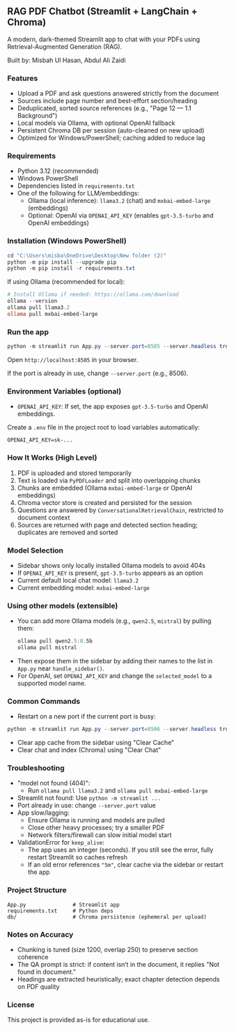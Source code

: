 ## RAG PDF Chatbot (Streamlit + LangChain + Chroma)

A modern, dark-themed Streamlit app to chat with your PDFs using Retrieval-Augmented Generation (RAG).

Built by: Misbah Ul Hasan, Abdul Ali Zaidi

### Features
- Upload a PDF and ask questions answered strictly from the document
- Sources include page number and best-effort section/heading
- Deduplicated, sorted source references (e.g., "Page 12 — 1.1 Background")
- Local models via Ollama, with optional OpenAI fallback
- Persistent Chroma DB per session (auto-cleaned on new upload)
- Optimized for Windows/PowerShell; caching added to reduce lag

### Requirements
- Python 3.12 (recommended)
- Windows PowerShell
- Dependencies listed in `requirements.txt`
- One of the following for LLM/embeddings:
  - Ollama (local inference): `llama3.2` (chat) and `mxbai-embed-large` (embeddings)
  - Optional: OpenAI via `OPENAI_API_KEY` (enables `gpt-3.5-turbo` and OpenAI embeddings)

### Installation (Windows PowerShell)
```powershell
cd "C:\Users\misba\OneDrive\Desktop\New folder (2)"
python -m pip install --upgrade pip
python -m pip install -r requirements.txt
```

If using Ollama (recommended for local):
```powershell
# Install Ollama if needed: https://ollama.com/download
ollama --version
ollama pull llama3.2
ollama pull mxbai-embed-large
```

### Run the app
```powershell
python -m streamlit run App.py --server.port=8505 --server.headless true
```
Open `http://localhost:8505` in your browser.

If the port is already in use, change `--server.port` (e.g., 8506).

### Environment Variables (optional)
- `OPENAI_API_KEY`: If set, the app exposes `gpt-3.5-turbo` and OpenAI embeddings.

Create a `.env` file in the project root to load variables automatically:
```
OPENAI_API_KEY=sk-...
```

### How It Works (High Level)
1. PDF is uploaded and stored temporarily
2. Text is loaded via `PyPDFLoader` and split into overlapping chunks
3. Chunks are embedded (Ollama `mxbai-embed-large` or OpenAI embeddings)
4. Chroma vector store is created and persisted for the session
5. Questions are answered by `ConversationalRetrievalChain`, restricted to document context
6. Sources are returned with page and detected section heading; duplicates are removed and sorted

### Model Selection
- Sidebar shows only locally installed Ollama models to avoid 404s
- If `OPENAI_API_KEY` is present, `gpt-3.5-turbo` appears as an option
- Current default local chat model: `llama3.2`
- Current embedding model: `mxbai-embed-large`

### Using other models (extensible)
- You can add more Ollama models (e.g., `qwen2.5`, `mistral`) by pulling them:
  ```powershell
  ollama pull qwen2.5:0.5b
  ollama pull mistral
  ```
- Then expose them in the sidebar by adding their names to the list in `App.py` near `handle_sidebar()`.
- For OpenAI, set `OPENAI_API_KEY` and change the `selected_model` to a supported model name.

### Common Commands
- Restart on a new port if the current port is busy:
```powershell
python -m streamlit run App.py --server.port=8506 --server.headless true
```
- Clear app cache from the sidebar using "Clear Cache"
- Clear chat and index (Chroma) using "Clear Chat"

### Troubleshooting
- "model not found (404)":
  - Run `ollama pull llama3.2` and `ollama pull mxbai-embed-large`
- Streamlit not found: Use `python -m streamlit ...`
- Port already in use: change `--server.port` value
- App slow/lagging:
  - Ensure Ollama is running and models are pulled
  - Close other heavy processes; try a smaller PDF
  - Network filters/firewall can slow initial model start
- ValidationError for `keep_alive`:
  - The app uses an integer (seconds). If you still see the error, fully restart Streamlit so caches refresh
  - If an old error references `"5m"`, clear cache via the sidebar or restart the app

### Project Structure
```
App.py               # Streamlit app
requirements.txt     # Python deps
db/                  # Chroma persistence (ephemeral per upload)
```

### Notes on Accuracy
- Chunking is tuned (size 1200, overlap 250) to preserve section coherence
- The QA prompt is strict: if content isn’t in the document, it replies "Not found in document."
- Headings are extracted heuristically; exact chapter detection depends on PDF quality

### License
This project is provided as-is for educational use.


